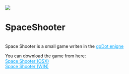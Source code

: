 <img src="https://raw.githubusercontent.com/calumk/SpaceShooter/master/SpaceShooter_long.png">

SpaceShooter
============

<br>
Space Shooter is a small game writen in the <a style="color:#00A8FF" href="http://godotengine.org">goDot enigne</a>

You can download the game from here:<br>
<a style="color:#00A8FF" href="/custom/SpaceShooter/SpaceShooterOSX.zip">Space Shooter (OSX)</a><br>
<a style="color:#00A8FF" href="/custom/SpaceShooter/SpaceShooterWIN.zip">Space Shooter (WIN)</a>
<br> <br>
